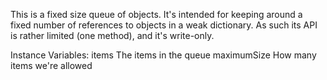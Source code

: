 This is a fixed size queue of objects. It's intended for keeping around a fixed number of references to objects in a weak dictionary. As such its API is rather limited (one method), and it's write-only.

Instance Variables:
	items	<OrderedCollection>	The items in the queue
	maximumSize	<Integer>	How many items we're allowed